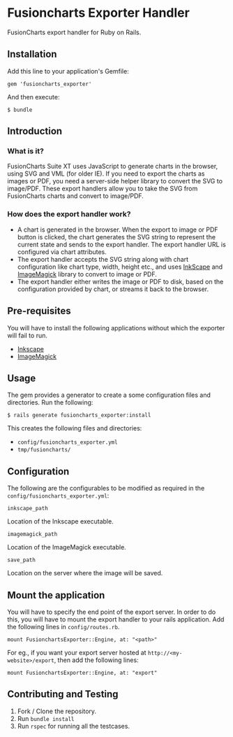 # Fusioncharts Exporter Handler

FusionCharts export handler for Ruby on Rails.

## Installation

Add this line to your application's Gemfile:
~~~
gem 'fusioncharts_exporter'
~~~

And then execute:
~~~
$ bundle
~~~

## Introduction

### What is it?
FusionCharts Suite XT uses JavaScript to generate charts in the browser, using SVG and VML (for older IE). If you need to export the charts as images or PDF, you need a server-side helper library to convert the SVG to image/PDF. These export handlers allow you to take the SVG from FusionCharts charts and convert to image/PDF.

### How does the export handler work?
- A chart is generated in the browser. When the export to image or PDF button is clicked, the chart generates the SVG string to represent the current state and sends to the export handler. The export handler URL is configured via chart attributes.
- The export handler accepts the SVG string along with chart configuration like chart type, width, height etc., and uses [InkScape](https://inkscape.org/en/) and [ImageMagick](http://www.imagemagick.org/) library to convert to image or PDF.
- The export handler either writes the image or PDF to disk, based on the configuration provided by chart, or streams it back to the browser.

## Pre-requisites
You will have to install the following applications without which the exporter will fail to run.
- [Inkscape](http://inkscape.org/en/download/)
- [ImageMagick](http://www.imagemagick.org/script/download.php
)

## Usage
The gem provides a generator to create a some configuration files and directories. Run the following:
~~~
$ rails generate fusioncharts_exporter:install
~~~

This creates the following files and directories:
- `config/fusioncharts_exporter.yml`
- `tmp/fusioncharts/`

## Configuration
The following are the configurables to be modified as required in the `config/fusioncharts_exporter.yml`:

`inkscape_path`

Location of the Inkscape executable.

`imagemagick_path`

 Location of the ImageMagick executable.

`save_path`

Location on the server where the image will be saved.

## Mount the application
You will have to specify the end point of the export server. In order to do this, you will have to mount the export handler to your rails application. Add the following lines in `config/routes.rb`.

~~~
mount FusionchartsExporter::Engine, at: "<path>"
~~~

For eg., if you want your export server hosted at `http://<my-website>/export`, then add the following lines:
~~~
mount FusionchartsExporter::Engine, at: "export"
~~~

## Contributing and Testing

1. Fork / Clone the repository.
2. Run `bundle install`
3. Run `rspec` for running all the testcases.
